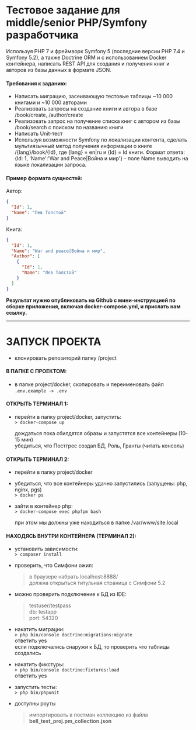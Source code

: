 # Тестовое задание для middle/senior PHP/Symfony разработчика

Используя PHP 7 и фреймворк Symfony 5 (последние версии PHP 7.4 и Symfony 5.2), а также Doctrine ORM и с использованием
Docker контейнера, написать REST API для создания и получения книг и авторов из базы данных в формате JSON.

#### Требования к заданию:

- Написать миграцию, засеивающую тестовые таблицы ~10 000 книгами и ~10 000 авторами
- Реализовать запросы на создание книги и автора в базе /book/create, /author/create
- Реализовать запрос на получение списка книг с автором из базы /book/search c поиском по названию книги
- Написать Unit-тест
- Используя возможности Symfony по локализации контента, сделать мультиязычный метод получения информации о книге
  /{lang}/book/{Id}, где {lang} = en|ru и {Id} = Id книги. Формат ответа: {Id: 1, 'Name':'War and Peace|Война и мир'} -
  поле Name выводить на языке локализации запроса.

#### Пример формата сущностей:

Автор:
```json
{
  "Id": 1,
  "Name": "Лев Толстой"
}
```

Книга:
```json
{
  "Id": 1,
  "Name": "War and peace|Война и мир",
  "Author": [
    {
      "Id": 1,
      "Name": "Лев Толстой"
    }
  ]
}
```

**Результат нужно опубликовать на Github с мини-инструкцией по сборке приложения, включая docker-compose.yml, и прислать
нам ссылку.**

---
# ЗАПУСК ПРОЕКТА

- клонировать репозиторий папку <path>/project

#### В ПАПКЕ С ПРОЕКТОМ:
- в папке project/docker, скопировать и переименовать файл  
  ```.env.example -> .env```

#### ОТКРЫТЬ ТЕРМИНАЛ 1:
- перейти в папку project/docker, запустить:  
  ```> docker-compose up```


  дождаться пока сбилдятся образы и запустятся все контейнеры (10-15 мин)  
  убедиться, что Постгрес создал БД, Роль, Гранты (читать консоль)

#### ОТКРЫТЬ ТЕРМИНАЛ 2:
- перейти в папку project/docker

- убедиться, что все контейнеры удачно запустились (запущены: php, nginx, pgs)  
  ```> docker ps```


- зайти в контейнер php:  
  ```> docker-compose exec phpfpm bash```  


  при этом мы должны уже находиться в папке /var/www/site.local


#### НАХОДЯСЬ ВНУТРИ КОНТЕЙНЕРА (ТЕРМИНАЛ 2):

- установить зависимости:  
  ```> composer install```


- проверить, что Симфони ожил:  
  >в браузере набрать localhost:8888/   
  >должна открыться титульная страница с Симфони 5.2   


- можно проверить подключение к БД из IDE:
  >testuser/testpass  
  >db: testapp  
  >port: 54320  

- накатить миграции:  
  ```> php bin/console doctrine:migrations:migrate```  
  ответить yes  
  если подключались снаружи к БД, то проверить что таблицы создались


- накатить фикстуры:  
  ```> php bin/console doctrine:fixtures:load```  
  ответить yes


- запустить тесты:  
  ```> php bin/phpunit```  


- доступны роуты
  >импортировать в постман коллекцию из файла **bell_test_proj.pm_collection.json**


